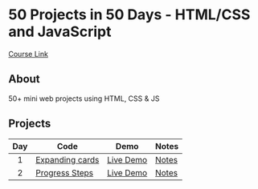 # 50 Projects in 50 Days - HTML/CSS and JavaScript

[Course Link](https://www.udemy.com/course/50-projects-50-days/)

## About

50+ mini web projects using HTML, CSS & JS

## Projects

| Day | Code                                                                    | Demo                                                    | Notes                     |
| :-: | ----------------------------------------------------------------------- | ------------------------------------------------------- | ------------------------- |
|  1  | [Expanding cards](https://github.com/younissm/50_days/tree/main/day_01) | [Live Demo](https://younissm.github.io/50_days/day_01/) | [Notes](/day_01/NOTES.md) |
|  2  | [Progress Steps](https://github.com/younissm/50_days/tree/main/day_02)  | [Live Demo](https://younissm.github.io/50_days/day_02/) | [Notes](/day_02/NOTES.md) |
